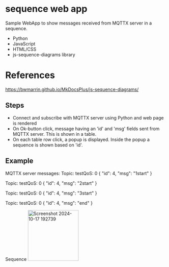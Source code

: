 # sequence web app
Sample WebApp to show messages received from MQTTX server in a sequence.
* Python
* JavaScript
* HTML/CSS
* js-sequence-diagrams library

# References
https://bwmarrin.github.io/MkDocsPlus/js-sequence-diagrams/

## Steps
* Connect and subscribe with MQTTX server using Python and web page is rendered
* On Ok-button click, message having an 'id' and 'msg' fields sent from MQTTX server. This is shown in a table.
* On each table row click, a popup is displayed. Inside the popup a sequence is shown based on 'id'.

## Example
MQTTX server messages:
Topic: testQoS: 0
{
  "id": 4,
  "msg": "1start"
}

Topic: testQoS: 0
{
  "id": 4,
  "msg": "2start"
}

Topic: testQoS: 0
{
  "id": 4,
  "msg": "3start"
}

Topic: testQoS: 0
{
  "id": 4,
  "msg": "end"
}

Sequence
<img width="159" alt="Screenshot 2024-10-17 192739" src="https://github.com/user-attachments/assets/6a321193-de7b-4252-b187-c9377cf5fb37">

